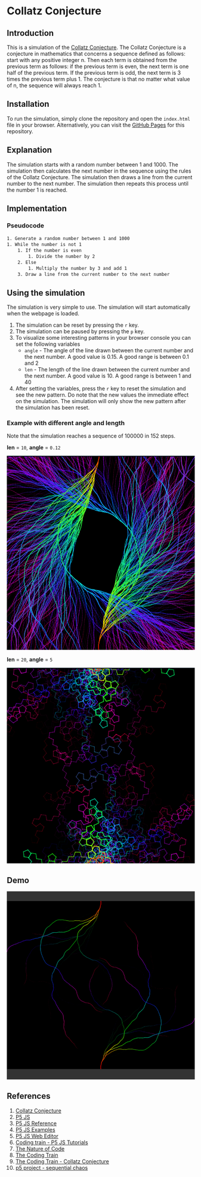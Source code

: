 # Collatz Conjecture

## Introduction

This is a simulation of the [Collatz Conjecture](https://en.wikipedia.org/wiki/Collatz_conjecture). The Collatz Conjecture is a conjecture in mathematics that concerns a sequence defined as follows: start with any positive integer n. Then each term is obtained from the previous term as follows: if the previous term is even, the next term is one half of the previous term. If the previous term is odd, the next term is 3 times the previous term plus 1. The conjecture is that no matter what value of n, the sequence will always reach 1.

## Installation

To run the simulation, simply clone the repository and open the `index.html` file in your browser. Alternatively, you can visit the [GitHub Pages](https://ghostscypher.github.io/collatz_conjecture/src/index.html) for this repository.

## Explanation

The simulation starts with a random number between 1 and 1000. The simulation then calculates the next number in the sequence using the rules of the Collatz Conjecture. The simulation then draws a line from the current number to the next number. The simulation then repeats this process until the number 1 is reached.

## Implementation

### Pseudocode

```pseudocode
1. Generate a random number between 1 and 1000
1. While the number is not 1
    1. If the number is even
        1. Divide the number by 2
    2. Else
        1. Multiply the number by 3 and add 1
    3. Draw a line from the current number to the next number
```

## Using the simulation

The simulation is very simple to use. The simulation will start automatically when the webpage is loaded.

1. The simulation can be reset by pressing the `r` key.
2. The simulation can be paused by pressing the `p` key.
3. To visualize some interesting patterns in your browser console you can set the following variables
   - `angle` - The angle of the line drawn between the current number and the next number. A good value is 0.15. A good range is between 0.1 and 2
   - `len` - The length of the line drawn between the current number and the next number. A good value is 10. A good range is between 1 and 40
4. After setting the variables, press the `r` key to reset the simulation and see the new pattern. Do note that the new values the immediate effect on the simulation. The simulation will only show the new pattern after the simulation has been reset.

### Example with different angle and length

Note that the simulation reaches a sequence of 100000 in 152 steps.

**len** = `10`, **angle** = `0.12`

![image](./screenshots/10-0.12.png)

**len** = `20`, **angle** = `5`

![Image 2](./screenshots/20-5.png)

## Demo

<img src="https://raw.githubusercontent.com/ghostscypher/collatz_conjecture/output/demo.gif" alt="Collatz conjecture">

## References

1. [Collatz Conjecture](https://en.wikipedia.org/wiki/Collatz_conjecture)
2. [P5 JS](https://p5js.org/)
3. [P5 JS Reference](https://p5js.org/reference/)
4. [P5 JS Examples](https://p5js.org/examples/)
5. [P5 JS Web Editor](https://editor.p5js.org/)
6. [Coding train - P5 JS Tutorials](https://www.youtube.com/user/shiffman/playlists?view=50&sort=dd&shelf_id=14)
7. [The Nature of Code](https://natureofcode.com/)
8. [The Coding Train](https://thecodingtrain.com/)
9. [The Coding Train - Collatz Conjecture](https://www.youtube.com/watch?v=EYLWxwo1Ed8&t=21s&ab_channel=TheCodingTrain)
10. [p5 project - sequential chaos](https://editor.p5js.org/sequentialchaos/sketches/R3G_dBXzc)